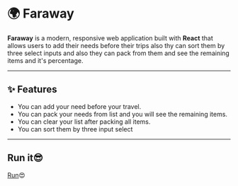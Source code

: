 # 🌍 Faraway

**Faraway** is a modern, responsive web application built with **React** that allows users to add their needs before their trips also thy can sort them by three select inputs and also they can pack from them and see the remaining items and it's percentage.

---

## ✨ Features

- You can add your need before your travel.
- You can pack your needs from list and you will see the remaining items.
- You can clear your list after packing all items.
- You can sort them by three input select

---
## Run it😎
[Run](https://far-away-b8dqab8bj-anwar-tarek-anwar-mohamed-yousefs-projects.vercel.app/)😍

